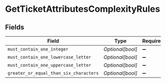 # GetTicketAttributesComplexityRules


## Fields

| Field                                  | Type                                   | Required                               | Description                            |
| -------------------------------------- | -------------------------------------- | -------------------------------------- | -------------------------------------- |
| `must_contain_one_integer`             | *Optional[bool]*                       | :heavy_minus_sign:                     | N/A                                    |
| `must_contain_one_lowercase_letter`    | *Optional[bool]*                       | :heavy_minus_sign:                     | N/A                                    |
| `must_contain_one_uppercase_letter`    | *Optional[bool]*                       | :heavy_minus_sign:                     | N/A                                    |
| `greater_or_equal_than_six_characters` | *Optional[bool]*                       | :heavy_minus_sign:                     | N/A                                    |